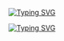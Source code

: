 <p align="center">
<a href="https://git.io/typing-svg"><img src="https://readme-typing-svg.demolab.com?font=Fira+Code&weight=300&size=35&pause=1000&color=00F7EE&center=true&vCenter=true&width=435&lines=Adham+Muhammed" alt="Typing SVG" /></a>
</p>

<p align="center">
<a href="https://git.io/typing-svg"><img src="https://readme-typing-svg.demolab.com?font=&weight=800&size=30&pause=100&color=00F7EE&background=1AFF3F00&center=true&vCenter=true&width=435&lines=ECE+Undergradutae%2C;Embedded+Learner%2C;IoT+Enthusiast" alt="Typing SVG" /></a>
</p>
